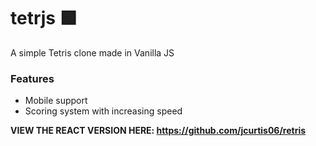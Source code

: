 # tetrjs 🟩

A simple Tetris clone made in Vanilla JS

### Features
- Mobile support
- Scoring system with increasing speed

**VIEW THE REACT VERSION HERE: https://github.com/jcurtis06/retris**
